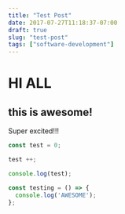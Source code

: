 ```yaml
---
title: "Test Post"
date: 2017-07-27T11:18:37-07:00
draft: true
slug: "test-post"
tags: ["software-development"]
---
```


# HI ALL

## this is awesome!

Super excited!!!

```js
const test = 0;

test ++;

console.log(test);

const testing = () => {
  console.log('AWESOME');
};
```
